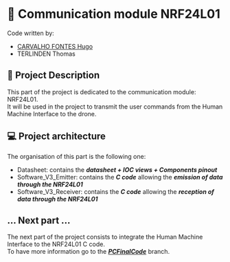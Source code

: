 # 📡 Communication module NRF24L01  
Code written by:  
- [CARVALHO FONTES Hugo](https://github.com/HugouShare)
- TERLINDEN Thomas
  
## 📌 Project Description  
This part of the project is dedicated to the communication module: NRF24L01.  
It will be used in the project to transmit the user commands from the Human Machine Interface to the drone.  

## 💻 Project architecture  
The organisation of this part is the following one:  
- Datasheet: contains the ***datasheet + IOC views + Components pinout***
- Software_V3_Emitter: contains the ***C code*** allowing the ***emission of data through the NRF24L01***
- Software_V3_Receiver: contains the ***C code*** allowing the ***reception of data through the NRF24L01***

## ... Next part ...  
The next part of the project consists to integrate the Human Machine Interface to the NRF24L01 C code.  
To have more information go to the [***PCFinalCode***](https://github.com/Lynxlegrand/EnseaDronesOption/tree/PCFinalCode) branch.
